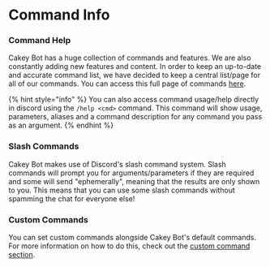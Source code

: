 # Command Info

### Command Help

Cakey Bot has a huge collection of commands and features. We are also constantly adding new features and content. In order to keep an up-to-date and accurate command list, we have decided to keep a central list/page for all of our commands. You can access this full page of commands [here](https://cakeybot.app/commands.html).

{% hint style="info" %}
You can also access command usage/help directly in discord using the `/help <cmd>` command. This command will show usage, parameters, aliases and a command description for any command you pass as an argument.
{% endhint %}

### Slash Commands

Cakey Bot makes use of Discord's slash command system. Slash commands will prompt you for arguments/parameters if they are required and some will send "ephemerally", meaning that the results are only shown to you. This means that you can use some slash commands without spamming the chat for everyone else!

### Custom Commands

You can set custom commands alongside Cakey Bot's default commands. For more information on how to do this, check out the [custom command section](../tools-and-utilities/custom-commands.md).

